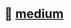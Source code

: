 # 👋 [medium](https://medium.com/@bassedef98/docker-nedir-java-springboot-uygalamalar%C4%B1nda-dockerfile-dosyas%C4%B1-f3bbedcce513)
